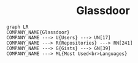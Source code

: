 <h1 align="center">Glassdoor</h1>

```mermaid
graph LR
COMPANY_NAME{Glassdoor}
COMPANY_NAME ---> U{Users} ---> UN[17]
COMPANY_NAME ---> R{Repositories} ---> RN[241]
COMPANY_NAME ---> G{Gists} ---> GN[39]
COMPANY_NAME ---> ML{Most Used<br>Languages}
```
